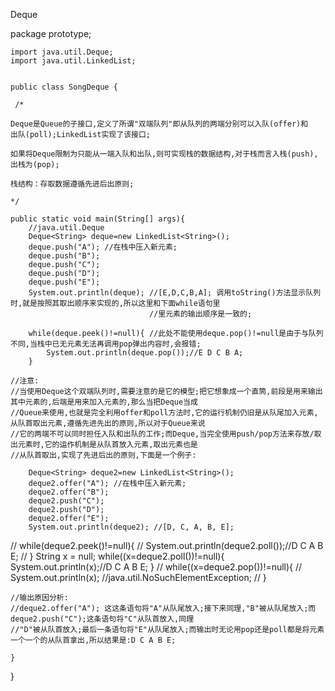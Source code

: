 Deque

package prototype;

	import java.util.Deque;
	import java.util.LinkedList;


	public class SongDeque {
	
	 /*
	  
	Deque是Queue的子接口,定义了所谓"双端队列"即从队列的两端分别可以入队(offer)和
	出队(poll);LinkedList实现了该接口;
	
	如果将Deque限制为只能从一端入队和出队,则可实现栈的数据结构,对于栈而言入栈(push),
	出栈为(pop);
	
	栈结构：存取数据遵循先进后出原则;
	
	*/
	
	public static void main(String[] args){
		//java.util.Deque
		Deque<String> deque=new LinkedList<String>();
		deque.push("A"); //在栈中压入新元素;
		deque.push("B");
		deque.push("C");
		deque.push("D");
		deque.push("E");
		System.out.println(deque); //[E,D,C,B,A]; 调用toString()方法显示队列时,就是按照其取出顺序来实现的,所以这里和下面while语句里
								   //里元素的输出顺序是一致的;
		
		while(deque.peek()!=null){ //此处不能使用deque.pop()!=null是由于与队列不同,当栈中已无元素无法再调用pop弹出内容时,会报错;
			System.out.println(deque.pop());//E D C B A;
		}
		
	//注意:
	//当使用Deque这个双端队列时,需要注意的是它的模型;把它想象成一个直筒,前段是用来输出其中元素的,后端是用来加入元素的,那么当把Deque当成
	//Queue来使用,也就是完全利用offer和poll方法时,它的运行机制仍旧是从队尾加入元素,从队首取出元素,遵循先进先出的原则,所以对于Queue来说
	//它的两端不可以同时担任入队和出队的工作;而Deque,当完全使用push/pop方法来存放/取出元素时,它的运作机制是从队首放入元素,取出元素也是
	//从队首取出,实现了先进后出的原则,下面是一个例子:
	
		Deque<String> deque2=new LinkedList<String>();
		deque2.offer("A"); //在栈中压入新元素;
		deque2.offer("B");
		deque2.push("C");
		deque2.push("D");
		deque2.offer("E");
		System.out.println(deque2); //[D, C, A, B, E];
//		while(deque2.peek()!=null){ 
//			System.out.println(deque2.poll());//D  C  A  B  E;
//		}
		String x = null;
		while((x=deque2.poll())!=null){ 
			System.out.println(x);//D  C  A  B  E;
		}
//		while((x=deque2.pop())!=null){ 
//			System.out.println(x); //java.util.NoSuchElementException;
//		}
		
	//输出原因分析:
	//deque2.offer("A"); 这这条语句将"A"从队尾放入;接下来同理,"B"被从队尾放入;而deque2.push("C");这条语句将"C"从队首放入,同理
	//"D"被从队首放入;最后一条语句将"E"从队尾放入;而输出时无论用pop还是poll都是将元素一个一个的从队首拿出,所以结果是:D C A B E;
		
	}
}

	
